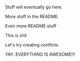 Stuff will eventually go here.

More stuff in the README.

Even more README stuff

This is shit

Let's try creating conflicts.


YAY. EVERYTHING IS AWESOME!!!
